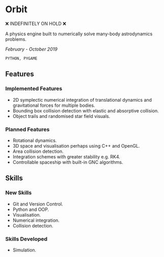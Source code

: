 # **Orbit**

:x: INDEFINITELY ON HOLD :x:

A physics engine built to numerically solve many-body astrodynamics problems.

_February - October 2019_

```PYTHON, PYGAME```

## **Features** 

### **Implemented Features**

* 2D symplectic numerical integration of translational dynamics and gravitational forces for multiple bodies.
* Bounding box collision detection with elastic and absorptive collision.
* Object trails and randomised star field visuals.

### **Planned Features**

* Rotational dynamics.
* 3D space and visualisation perhaps using C++ and OpenGL.
* Area collision detection.
* Integration schemes with greater stability e.g. RK4.
* Controllable spaceship with built-in GNC algorithms.

## **Skills**

### **New Skills**

* Git and Version Control.
* Python and OOP.
* Visualisation.
* Numerical integration.
* Collision detection.

### **Skills Developed**

* Simulation.
